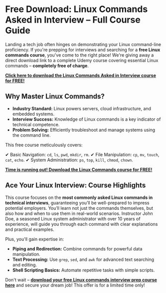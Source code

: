 # Free Download: Linux Commands Asked in Interview – Full Course Guide

Landing a tech job often hinges on demonstrating your Linux command-line proficiency. If you're prepping for interviews and searching for a **free Linux commands course**, you've come to the right place! We're giving away a direct download link to a complete Udemy course covering essential Linux commands – **completely free of charge**.

[**Click here to download the Linux Commands Asked in Interview course for FREE!**](https://udemywork.com/linux-commands-asked-in-interview)

## Why Master Linux Commands?

*   **Industry Standard:** Linux powers servers, cloud infrastructure, and embedded systems.
*   **Interview Success:** Knowledge of Linux commands is a key indicator of technical competence.
*   **Problem Solving:** Efficiently troubleshoot and manage systems using the command line.

This free course meticulously covers:

✔ Basic Navigation: `cd`, `ls`, `pwd`, `mkdir`, `rm`.
✔ File Manipulation: `cp`, `mv`, `touch`, `cat`, `echo`.
✔ System Administration: `ps`, `top`, `kill`, `chmod`, `chown`.

[**Time is running out! Download the Linux Commands course for FREE!**](https://udemywork.com/linux-commands-asked-in-interview)

## Ace Your Linux Interview: Course Highlights

This course focuses on the **most commonly asked Linux commands in technical interviews**, guaranteeing you’ll be well-prepared to impress potential employers. You’ll learn not just the commands themselves, but also how and when to use them in real-world scenarios. Instructor John Doe, a seasoned Linux system administrator with over 10 years of experience, will guide you through each command with clear explanations and practical examples.

Plus, you'll gain expertise in:

*   **Piping and Redirection:** Combine commands for powerful data manipulation.
*   **Text Processing:** Use `grep`, `sed`, and `awk` for advanced text searching and editing.
*   **Shell Scripting Basics:** Automate repetitive tasks with simple scripts.

Don't wait – **[download your free Linux commands interview prep course here](https://udemywork.com/linux-commands-asked-in-interview)** and secure your dream job! This offer is for a limited time only!
